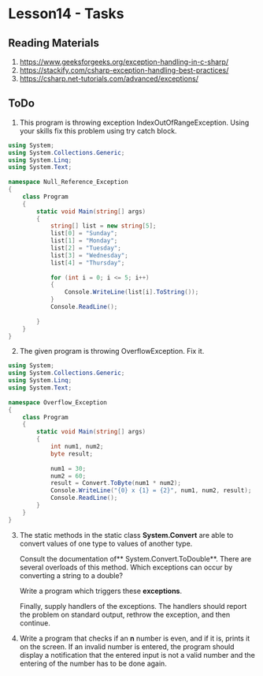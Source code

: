 # Lesson14 - Tasks

## Reading Materials
1. https://www.geeksforgeeks.org/exception-handling-in-c-sharp/
2. https://stackify.com/csharp-exception-handling-best-practices/
3. https://csharp.net-tutorials.com/advanced/exceptions/
   
## ToDo
1. This program is throwing exception IndexOutOfRangeException. Using your skills fix this problem using try catch block.
```C#
using System;
using System.Collections.Generic;
using System.Linq;
using System.Text;
 
namespace Null_Reference_Exception
{
    class Program
    {
        static void Main(string[] args)
        {
            string[] list = new string[5];
            list[0] = "Sunday";
            list[1] = "Monday";
            list[2] = "Tuesday";
            list[3] = "Wednesday";
            list[4] = "Thursday";
 
            for (int i = 0; i <= 5; i++)
            {
                Console.WriteLine(list[i].ToString());
            }
            Console.ReadLine();
 
        }
    }
}
```
2.  The given program is throwing OverflowException. Fix it.
```C#
using System;
using System.Collections.Generic;
using System.Linq;
using System.Text;
 
namespace Overflow_Exception
{
    class Program
    {
        static void Main(string[] args)
        {
            int num1, num2;
            byte result;
 
            num1 = 30;
            num2 = 60;
            result = Convert.ToByte(num1 * num2);
            Console.WriteLine("{0} x {1} = {2}", num1, num2, result);
            Console.ReadLine();
        }
    }
}
```
3. 	The static methods in the static class **System.Convert** are able to convert values of one type to values of another type.

    Consult the documentation of** System.Convert.ToDouble**. There are several overloads of this method. Which exceptions can occur by converting a string to a double?

    Write a program which triggers these **exceptions**.

    Finally, supply handlers of the exceptions. The handlers should report the problem on standard output, rethrow the exception, and then continue.

4. Write a program that checks if an **n** number is even, and if it is, prints it on the screen. If an invalid number is entered, the program should display a notification that the entered input is not a valid number and the entering of the number has to be done again.